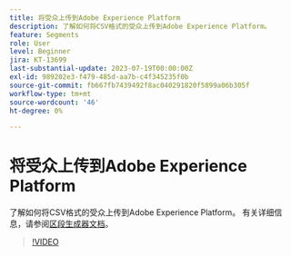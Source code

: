 ```yaml
---
title: 将受众上传到Adobe Experience Platform
description: 了解如何将CSV格式的受众上传到Adobe Experience Platform。
feature: Segments
role: User
level: Beginner
jira: KT-13699
last-substantial-update: 2023-07-19T00:00:00Z
exl-id: 989202e3-f479-485d-aa7b-c4f345235f0b
source-git-commit: fb667fb7439492f8ac040291820f5899a06b305f
workflow-type: tm+mt
source-wordcount: '46'
ht-degree: 0%

---
```


# 将受众上传到Adobe Experience Platform

了解如何将CSV格式的受众上传到Adobe Experience Platform。 有关详细信息，请参阅[区段生成器文档](https://experienceleague.adobe.com/zh-hans/docs/experience-platform/segmentation/ui/audience-portal#import-audience)。

>[!VIDEO](https://video.tv.adobe.com/v/3423354/?learn=on&enablevpops&captions=chi_hans)
